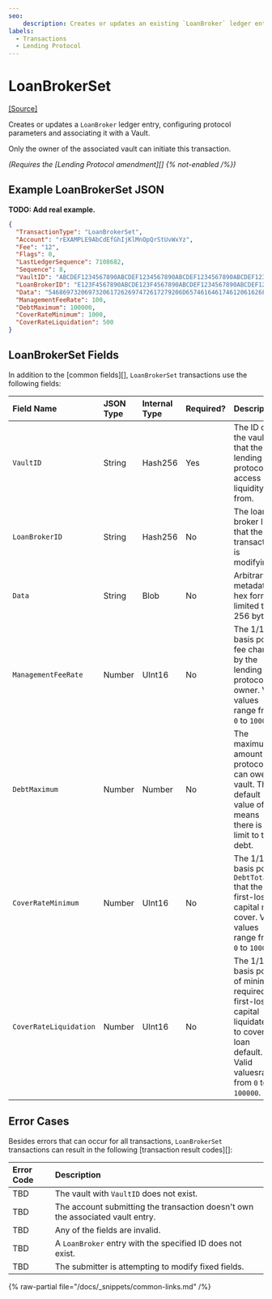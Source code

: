 ```yaml
---
seo:
    description: Creates or updates an existing `LoanBroker` ledger entry.
labels:
  - Transactions
  - Lending Protocol
---
```

# LoanBrokerSet
[[Source]](https://github.com/ "Source")

Creates or updates a `LoanBroker` ledger entry, configuring protocol parameters and associating it with a Vault.

Only the owner of the associated vault can initiate this transaction.

_(Requires the [Lending Protocol amendment][] {% not-enabled /%})_

## Example LoanBrokerSet JSON


**TODO: Add real example.**
```json
{
  "TransactionType": "LoanBrokerSet",
  "Account": "rEXAMPLE9AbCdEfGhIjKlMnOpQrStUvWxYz",
  "Fee": "12",
  "Flags": 0,
  "LastLedgerSequence": 7108682,
  "Sequence": 8,
  "VaultID": "ABCDEF1234567890ABCDEF1234567890ABCDEF1234567890ABCDEF1234567890",
  "LoanBrokerID": "E123F4567890ABCDE123F4567890ABCDEF1234567890ABCDEF1234567890ABCD",
  "Data": "5468697320697320617262697472617279206D657461646174612061626F757420746865206C6F616E62726F6B65722E",
  "ManagementFeeRate": 100,
  "DebtMaximum": 100000,
  "CoverRateMinimum": 1000,
  "CoverRateLiquidation": 500
}
```

## LoanBrokerSet Fields

In addition to the [common fields][], `LoanBrokerSet` transactions use the following fields:

| Field Name           | JSON Type | Internal Type | Required? | Description |
|:-------------------- |:----------|:-------------|:----------|:------------|
| `VaultID`            | String    | Hash256      | Yes       | The ID of the vault that the lending protocol will access liquidity from. |
| `LoanBrokerID`       | String    | Hash256      | No        | The loan broker ID that the transaction is modifying. |
| `Data`               | String    | Blob         | No        | Arbitrary metadata in hex format, limited to 256 bytes. |
| `ManagementFeeRate`  | Number    | UInt16       | No        | The 1/10th basis point fee charged by the lending protocol owner. Valid values range from `0` to `10000`. |
| `DebtMaximum`        | Number    | Number       | No        | The maximum amount the protocol can owe the vault. The default value of `0` means there is no limit to the debt. |
| `CoverRateMinimum`   | Number    | UInt16       | No        | The 1/10th basis point `DebtTotal` that the first-loss capital must cover. Valid values range from `0` to `100000`. |
| `CoverRateLiquidation`| Number   | UInt16       | No        | The 1/10th basis point of minimum required first-loss capital liquidated to cover a loan default. Valid valuesrange from `0` to `100000`. |

## Error Cases

Besides errors that can occur for all transactions, `LoanBrokerSet` transactions can result in the following [transaction result codes][]:

| Error Code                | Description                        |
| :------------------------ | :----------------------------------|
| TBD             | The vault with `VaultID` does not exist. |
| TBD        | The account submitting the transaction doesn't own the associated vault entry. |
| TBD            | Any of the fields are invalid. |
| TBD             | A `LoanBroker` entry with the specified ID does not exist. |
| TBD            | The submitter is attempting to modify fixed fields. |

{% raw-partial file="/docs/_snippets/common-links.md" /%}
